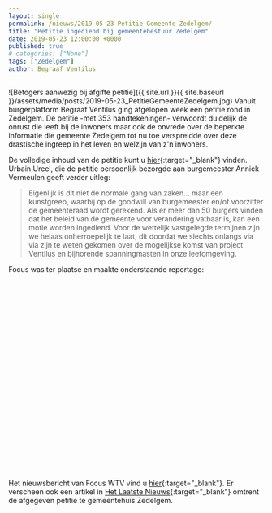 ```yaml
---
layout: single
permalink: /nieuws/2019-05-23-Petitie-Gemeente-Zedelgem/
title: "Petitie ingediend bij gemeentebestuur Zedelgem"
date: 2019-05-23 12:00:00 +0000
published: true
# categories: ["None"]
tags: ["Zedelgem"]
author: Begraaf Ventilus
---
```

![Betogers aanwezig bij afgifte petitie]({{ site.url }}{{ site.baseurl }}/assets/media/posts/2019-05-23_PetitieGemeenteZedelgem.jpg)
Vanuit burgerplatform Begraaf Ventilus ging afgelopen week een petitie rond in Zedelgem. De petitie -met 353 handtekeningen- verwoordt duidelijk de onrust die leeft bij de inwoners maar ook de onvrede over de beperkte informatie die gemeente Zedelgem tot nu toe verspreidde over deze drastische ingreep in het leven en welzijn van z'n inwoners.

De volledige inhoud van de petitie kunt u [hier](/assets/media/posts/2019-05-23_MOTIE_GEMEENTEBESTUUR_ZEDELGEM.pdf){:target="_blank"} vinden. Urbain Ureel, die de petitie persoonlijk bezorgde aan burgemeester Annick Vermeulen geeft verder uitleg:

> Eigenlijk is dit niet de normale gang van zaken… maar een kunstgreep, waarbij op de goodwill van burgemeester en/of voorzitter de gemeenteraad wordt gerekend. Als er meer dan 50 burgers vinden dat het beleid van de gemeente voor verandering vatbaar is, kan een motie worden ingediend. Voor de wettelijk vastgelegde termijnen zijn we helaas onherroepelijk te laat, dit doordat we slechts onlangs via via zijn te weten gekomen over de mogelijkse komst van project Ventilus en bijhorende spanningmasten in onze leefomgeving.

Focus was ter plaatse en maakte onderstaande reportage:

<iframe width="600" height="375" src="//player.cdn01.rambla.be?account_id=VzaPKg&amp;item_id=24ooOv" frameborder="0" ></iframe>

Het nieuwsbericht van Focus WTV vind u [hier](
https://www.focus-wtv.be/nieuws/protest-tegen-hoogspanningslijn-voor-gemeenteraad){:target="_blank"}.
Er verscheen ook een artikel in [Het Laatste Nieuws](https://www.hln.be/in-de-buurt/zedelgem/-we-kwamen-hier-wonen-voor-de-rust-maar-krijgen-nu-hoogspanning-boven-ons-dak~a6b11ed4/){:target="_blank"} omtrent de afgegeven petitie te gemeentehuis Zedelgem.